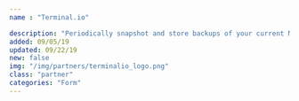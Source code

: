 ```yaml
---
name : "Terminal.io"

description: "Periodically snapshot and store backups of your current MongoDB instance"
added: 09/05/19
updated: 09/22/19
new: false
img: "/img/partners/terminalio_logo.png"
class: "partner"
categories: "Form"
---
```

